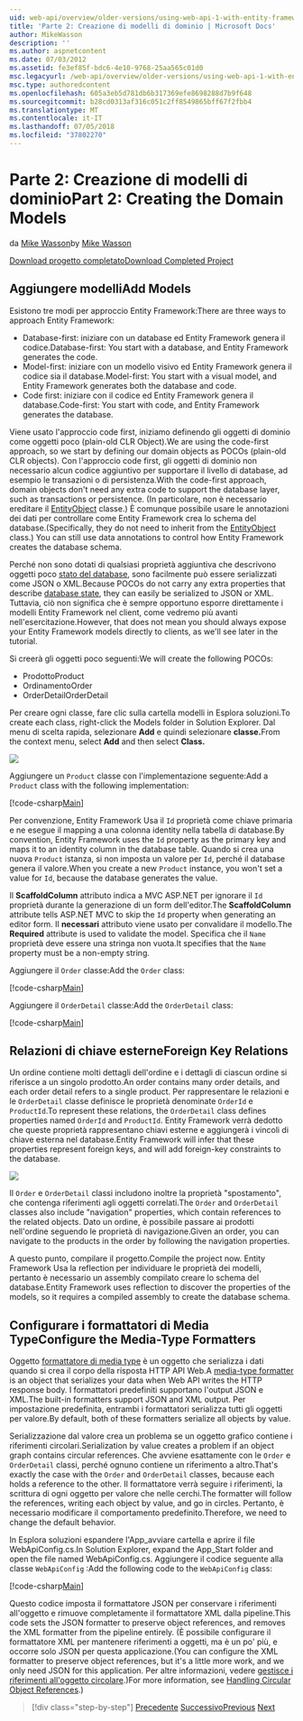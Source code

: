 ```yaml
---
uid: web-api/overview/older-versions/using-web-api-1-with-entity-framework-5/using-web-api-with-entity-framework-part-2
title: 'Parte 2: Creazione di modelli di dominio | Microsoft Docs'
author: MikeWasson
description: ''
ms.author: aspnetcontent
ms.date: 07/03/2012
ms.assetid: fe3ef85f-bdc6-4e10-9768-25aa565c01d0
msc.legacyurl: /web-api/overview/older-versions/using-web-api-1-with-entity-framework-5/using-web-api-with-entity-framework-part-2
msc.type: authoredcontent
ms.openlocfilehash: 605a3eb5d781db6b317369efe8698288d7b9f648
ms.sourcegitcommit: b28cd0313af316c051c2ff8549865bff67f2fbb4
ms.translationtype: MT
ms.contentlocale: it-IT
ms.lasthandoff: 07/05/2018
ms.locfileid: "37802270"
---
```

<a name="part-2-creating-the-domain-models"></a><span data-ttu-id="e5331-102">Parte 2: Creazione di modelli di dominio</span><span class="sxs-lookup"><span data-stu-id="e5331-102">Part 2: Creating the Domain Models</span></span>
====================
<span data-ttu-id="e5331-103">da [Mike Wasson](https://github.com/MikeWasson)</span><span class="sxs-lookup"><span data-stu-id="e5331-103">by [Mike Wasson](https://github.com/MikeWasson)</span></span>

[<span data-ttu-id="e5331-104">Download progetto completato</span><span class="sxs-lookup"><span data-stu-id="e5331-104">Download Completed Project</span></span>](http://code.msdn.microsoft.com/ASP-NET-Web-API-with-afa30545)

## <a name="add-models"></a><span data-ttu-id="e5331-105">Aggiungere modelli</span><span class="sxs-lookup"><span data-stu-id="e5331-105">Add Models</span></span>

<span data-ttu-id="e5331-106">Esistono tre modi per approccio Entity Framework:</span><span class="sxs-lookup"><span data-stu-id="e5331-106">There are three ways to approach Entity Framework:</span></span>

- <span data-ttu-id="e5331-107">Database-first: iniziare con un database ed Entity Framework genera il codice.</span><span class="sxs-lookup"><span data-stu-id="e5331-107">Database-first: You start with a database, and Entity Framework generates the code.</span></span>
- <span data-ttu-id="e5331-108">Model-first: iniziare con un modello visivo ed Entity Framework genera il codice sia il database.</span><span class="sxs-lookup"><span data-stu-id="e5331-108">Model-first: You start with a visual model, and Entity Framework generates both the database and code.</span></span>
- <span data-ttu-id="e5331-109">Code first: iniziare con il codice ed Entity Framework genera il database.</span><span class="sxs-lookup"><span data-stu-id="e5331-109">Code-first: You start with code, and Entity Framework generates the database.</span></span>

<span data-ttu-id="e5331-110">Viene usato l'approccio code first, iniziamo definendo gli oggetti di dominio come oggetti poco (plain-old CLR Object).</span><span class="sxs-lookup"><span data-stu-id="e5331-110">We are using the code-first approach, so we start by defining our domain objects as POCOs (plain-old CLR objects).</span></span> <span data-ttu-id="e5331-111">Con l'approccio code first, gli oggetti di dominio non necessario alcun codice aggiuntivo per supportare il livello di database, ad esempio le transazioni o di persistenza.</span><span class="sxs-lookup"><span data-stu-id="e5331-111">With the code-first approach, domain objects don't need any extra code to support the database layer, such as transactions or persistence.</span></span> <span data-ttu-id="e5331-112">(In particolare, non è necessario ereditare il [EntityObject](https://msdn.microsoft.com/library/system.data.objects.dataclasses.entityobject.aspx) classe.) È comunque possibile usare le annotazioni dei dati per controllare come Entity Framework crea lo schema del database.</span><span class="sxs-lookup"><span data-stu-id="e5331-112">(Specifically, they do not need to inherit from the [EntityObject](https://msdn.microsoft.com/library/system.data.objects.dataclasses.entityobject.aspx) class.) You can still use data annotations to control how Entity Framework creates the database schema.</span></span>

<span data-ttu-id="e5331-113">Perché non sono dotati di qualsiasi proprietà aggiuntiva che descrivono oggetti poco [stato del database](https://msdn.microsoft.com/library/system.data.entitystate.aspx), sono facilmente può essere serializzati come JSON o XML.</span><span class="sxs-lookup"><span data-stu-id="e5331-113">Because POCOs do not carry any extra properties that describe [database state](https://msdn.microsoft.com/library/system.data.entitystate.aspx), they can easily be serialized to JSON or XML.</span></span> <span data-ttu-id="e5331-114">Tuttavia, ciò non significa che è sempre opportuno esporre direttamente i modelli Entity Framework nel client, come vedremo più avanti nell'esercitazione.</span><span class="sxs-lookup"><span data-stu-id="e5331-114">However, that does not mean you should always expose your Entity Framework models directly to clients, as we'll see later in the tutorial.</span></span>

<span data-ttu-id="e5331-115">Si creerà gli oggetti poco seguenti:</span><span class="sxs-lookup"><span data-stu-id="e5331-115">We will create the following POCOs:</span></span>

- <span data-ttu-id="e5331-116">Prodotto</span><span class="sxs-lookup"><span data-stu-id="e5331-116">Product</span></span>
- <span data-ttu-id="e5331-117">Ordinamento</span><span class="sxs-lookup"><span data-stu-id="e5331-117">Order</span></span>
- <span data-ttu-id="e5331-118">OrderDetail</span><span class="sxs-lookup"><span data-stu-id="e5331-118">OrderDetail</span></span>

<span data-ttu-id="e5331-119">Per creare ogni classe, fare clic sulla cartella modelli in Esplora soluzioni.</span><span class="sxs-lookup"><span data-stu-id="e5331-119">To create each class, right-click the Models folder in Solution Explorer.</span></span> <span data-ttu-id="e5331-120">Dal menu di scelta rapida, selezionare **Add** e quindi selezionare **classe.**</span><span class="sxs-lookup"><span data-stu-id="e5331-120">From the context menu, select **Add** and then select **Class.**</span></span>

![](using-web-api-with-entity-framework-part-2/_static/image1.png)

<span data-ttu-id="e5331-121">Aggiungere un `Product` classe con l'implementazione seguente:</span><span class="sxs-lookup"><span data-stu-id="e5331-121">Add a `Product` class with the following implementation:</span></span>

[!code-csharp[Main](using-web-api-with-entity-framework-part-2/samples/sample1.cs)]

<span data-ttu-id="e5331-122">Per convenzione, Entity Framework Usa il `Id` proprietà come chiave primaria e ne esegue il mapping a una colonna identity nella tabella di database.</span><span class="sxs-lookup"><span data-stu-id="e5331-122">By convention, Entity Framework uses the `Id` property as the primary key and maps it to an identity column in the database table.</span></span> <span data-ttu-id="e5331-123">Quando si crea una nuova `Product` istanza, si non imposta un valore per `Id`, perché il database genera il valore.</span><span class="sxs-lookup"><span data-stu-id="e5331-123">When you create a new `Product` instance, you won't set a value for `Id`, because the database generates the value.</span></span>

<span data-ttu-id="e5331-124">Il **ScaffoldColumn** attributo indica a MVC ASP.NET per ignorare il `Id` proprietà durante la generazione di un form dell'editor.</span><span class="sxs-lookup"><span data-stu-id="e5331-124">The **ScaffoldColumn** attribute tells ASP.NET MVC to skip the `Id` property when generating an editor form.</span></span> <span data-ttu-id="e5331-125">Il **necessari** attributo viene usato per convalidare il modello.</span><span class="sxs-lookup"><span data-stu-id="e5331-125">The **Required** attribute is used to validate the model.</span></span> <span data-ttu-id="e5331-126">Specifica che il `Name` proprietà deve essere una stringa non vuota.</span><span class="sxs-lookup"><span data-stu-id="e5331-126">It specifies that the `Name` property must be a non-empty string.</span></span>

<span data-ttu-id="e5331-127">Aggiungere il `Order` classe:</span><span class="sxs-lookup"><span data-stu-id="e5331-127">Add the `Order` class:</span></span>

[!code-csharp[Main](using-web-api-with-entity-framework-part-2/samples/sample2.cs)]

<span data-ttu-id="e5331-128">Aggiungere il `OrderDetail` classe:</span><span class="sxs-lookup"><span data-stu-id="e5331-128">Add the `OrderDetail` class:</span></span>

[!code-csharp[Main](using-web-api-with-entity-framework-part-2/samples/sample3.cs)]

## <a name="foreign-key-relations"></a><span data-ttu-id="e5331-129">Relazioni di chiave esterne</span><span class="sxs-lookup"><span data-stu-id="e5331-129">Foreign Key Relations</span></span>

<span data-ttu-id="e5331-130">Un ordine contiene molti dettagli dell'ordine e i dettagli di ciascun ordine si riferisce a un singolo prodotto.</span><span class="sxs-lookup"><span data-stu-id="e5331-130">An order contains many order details, and each order detail refers to a single product.</span></span> <span data-ttu-id="e5331-131">Per rappresentare le relazioni e le `OrderDetail` classe definisce le proprietà denominate `OrderId` e `ProductId`.</span><span class="sxs-lookup"><span data-stu-id="e5331-131">To represent these relations, the `OrderDetail` class defines properties named `OrderId` and `ProductId`.</span></span> <span data-ttu-id="e5331-132">Entity Framework verrà dedotto che queste proprietà rappresentano chiavi esterne e aggiungerà i vincoli di chiave esterna nel database.</span><span class="sxs-lookup"><span data-stu-id="e5331-132">Entity Framework will infer that these properties represent foreign keys, and will add foreign-key constraints to the database.</span></span>

![](using-web-api-with-entity-framework-part-2/_static/image2.png)

<span data-ttu-id="e5331-133">Il `Order` e `OrderDetail` classi includono inoltre la proprietà "spostamento", che contenga riferimenti agli oggetti correlati.</span><span class="sxs-lookup"><span data-stu-id="e5331-133">The `Order` and `OrderDetail` classes also include "navigation" properties, which contain references to the related objects.</span></span> <span data-ttu-id="e5331-134">Dato un ordine, è possibile passare ai prodotti nell'ordine seguendo le proprietà di navigazione.</span><span class="sxs-lookup"><span data-stu-id="e5331-134">Given an order, you can navigate to the products in the order by following the navigation properties.</span></span>

<span data-ttu-id="e5331-135">A questo punto, compilare il progetto.</span><span class="sxs-lookup"><span data-stu-id="e5331-135">Compile the project now.</span></span> <span data-ttu-id="e5331-136">Entity Framework Usa la reflection per individuare le proprietà dei modelli, pertanto è necessario un assembly compilato creare lo schema del database.</span><span class="sxs-lookup"><span data-stu-id="e5331-136">Entity Framework uses reflection to discover the properties of the models, so it requires a compiled assembly to create the database schema.</span></span>

## <a name="configure-the-media-type-formatters"></a><span data-ttu-id="e5331-137">Configurare i formattatori di Media Type</span><span class="sxs-lookup"><span data-stu-id="e5331-137">Configure the Media-Type Formatters</span></span>

<span data-ttu-id="e5331-138">Oggetto [formattatore di media type](../../formats-and-model-binding/media-formatters.md) è un oggetto che serializza i dati quando si crea il corpo della risposta HTTP API Web.</span><span class="sxs-lookup"><span data-stu-id="e5331-138">A [media-type formatter](../../formats-and-model-binding/media-formatters.md) is an object that serializes your data when Web API writes the HTTP response body.</span></span> <span data-ttu-id="e5331-139">I formattatori predefiniti supportano l'output JSON e XML.</span><span class="sxs-lookup"><span data-stu-id="e5331-139">The built-in formatters support JSON and XML output.</span></span> <span data-ttu-id="e5331-140">Per impostazione predefinita, entrambi i formattatori serializza tutti gli oggetti per valore.</span><span class="sxs-lookup"><span data-stu-id="e5331-140">By default, both of these formatters serialize all objects by value.</span></span>

<span data-ttu-id="e5331-141">Serializzazione dal valore crea un problema se un oggetto grafico contiene i riferimenti circolari.</span><span class="sxs-lookup"><span data-stu-id="e5331-141">Serialization by value creates a problem if an object graph contains circular references.</span></span> <span data-ttu-id="e5331-142">Che avviene esattamente con le `Order` e `OrderDetail` classi, perché ognuno contiene un riferimento a altro.</span><span class="sxs-lookup"><span data-stu-id="e5331-142">That's exactly the case with the `Order` and `OrderDetail` classes, because each holds a reference to the other.</span></span> <span data-ttu-id="e5331-143">Il formattatore verrà seguire i riferimenti, la scrittura di ogni oggetto per valore che nelle cerchi.</span><span class="sxs-lookup"><span data-stu-id="e5331-143">The formatter will follow the references, writing each object by value, and go in circles.</span></span> <span data-ttu-id="e5331-144">Pertanto, è necessario modificare il comportamento predefinito.</span><span class="sxs-lookup"><span data-stu-id="e5331-144">Therefore, we need to change the default behavior.</span></span>

<span data-ttu-id="e5331-145">In Esplora soluzioni espandere l'App\_avviare cartella e aprire il file WebApiConfig.cs.</span><span class="sxs-lookup"><span data-stu-id="e5331-145">In Solution Explorer, expand the App\_Start folder and open the file named WebApiConfig.cs.</span></span> <span data-ttu-id="e5331-146">Aggiungere il codice seguente alla classe `WebApiConfig` :</span><span class="sxs-lookup"><span data-stu-id="e5331-146">Add the following code to the `WebApiConfig` class:</span></span>

[!code-csharp[Main](using-web-api-with-entity-framework-part-2/samples/sample4.cs?highlight=11)]

<span data-ttu-id="e5331-147">Questo codice imposta il formattatore JSON per conservare i riferimenti all'oggetto e rimuove completamente il formattatore XML dalla pipeline.</span><span class="sxs-lookup"><span data-stu-id="e5331-147">This code sets the JSON formatter to preserve object references, and removes the XML formatter from the pipeline entirely.</span></span> <span data-ttu-id="e5331-148">(È possibile configurare il formattatore XML per mantenere riferimenti a oggetti, ma è un po' più, e occorre solo JSON per questa applicazione.</span><span class="sxs-lookup"><span data-stu-id="e5331-148">(You can configure the XML formatter to preserve object references, but it's a little more work, and we only need JSON for this application.</span></span> <span data-ttu-id="e5331-149">Per altre informazioni, vedere [gestisce i riferimenti all'oggetto circolare](../../formats-and-model-binding/json-and-xml-serialization.md#handling_circular_object_references).)</span><span class="sxs-lookup"><span data-stu-id="e5331-149">For more information, see [Handling Circular Object References](../../formats-and-model-binding/json-and-xml-serialization.md#handling_circular_object_references).)</span></span>

> [!div class="step-by-step"]
> <span data-ttu-id="e5331-150">[Precedente](using-web-api-with-entity-framework-part-1.md)
> [Successivo](using-web-api-with-entity-framework-part-3.md)</span><span class="sxs-lookup"><span data-stu-id="e5331-150">[Previous](using-web-api-with-entity-framework-part-1.md)
[Next](using-web-api-with-entity-framework-part-3.md)</span></span>
